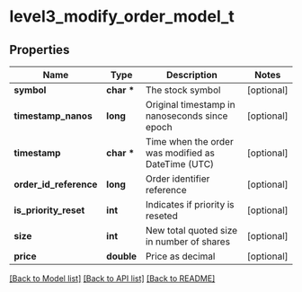 # level3_modify_order_model_t

## Properties
Name | Type | Description | Notes
------------ | ------------- | ------------- | -------------
**symbol** | **char \*** | The stock symbol | [optional] 
**timestamp_nanos** | **long** | Original timestamp in nanoseconds since epoch | [optional] 
**timestamp** | **char \*** | Time when the order was modified as DateTime (UTC) | [optional] 
**order_id_reference** | **long** | Order identifier reference | [optional] 
**is_priority_reset** | **int** | Indicates if priority is reseted | [optional] 
**size** | **int** | New total quoted size in number of shares | [optional] 
**price** | **double** | Price as decimal | [optional] 

[[Back to Model list]](../README.md#documentation-for-models) [[Back to API list]](../README.md#documentation-for-api-endpoints) [[Back to README]](../README.md)


